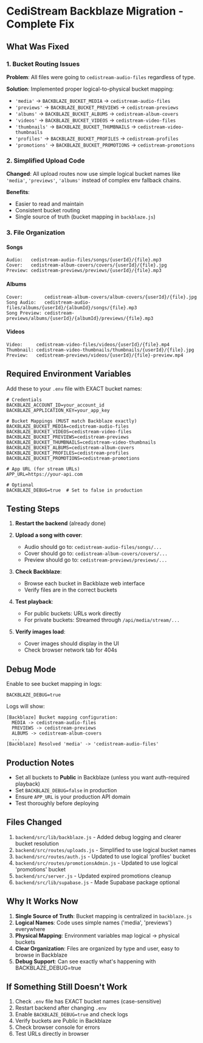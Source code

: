 # CediStream Backblaze Migration - Complete Fix

## What Was Fixed

### 1. Bucket Routing Issues
**Problem**: All files were going to `cedistream-audio-files` regardless of type.

**Solution**: Implemented proper logical-to-physical bucket mapping:
- `'media'` → `BACKBLAZE_BUCKET_MEDIA` → `cedistream-audio-files`
- `'previews'` → `BACKBLAZE_BUCKET_PREVIEWS` → `cedistream-previews`
- `'albums'` → `BACKBLAZE_BUCKET_ALBUMS` → `cedistream-album-covers`
- `'videos'` → `BACKBLAZE_BUCKET_VIDEOS` → `cedistream-video-files`
- `'thumbnails'` → `BACKBLAZE_BUCKET_THUMBNAILS` → `cedistream-video-thumbnails`
- `'profiles'` → `BACKBLAZE_BUCKET_PROFILES` → `cedistream-profiles`
- `'promotions'` → `BACKBLAZE_BUCKET_PROMOTIONS` → `cedistream-promotions`

### 2. Simplified Upload Code
**Changed**: All upload routes now use simple logical bucket names like `'media'`, `'previews'`, `'albums'` instead of complex env fallback chains.

**Benefits**:
- Easier to read and maintain
- Consistent bucket routing
- Single source of truth (bucket mapping in `backblaze.js`)

### 3. File Organization

#### Songs
```
Audio:   cedistream-audio-files/songs/{userId}/{file}.mp3
Cover:   cedistream-album-covers/covers/{userId}/{file}.jpg
Preview: cedistream-previews/previews/{userId}/{file}.mp3
```

#### Albums
```
Cover:        cedistream-album-covers/album-covers/{userId}/{file}.jpg
Song Audio:   cedistream-audio-files/albums/{userId}/{albumId}/songs/{file}.mp3
Song Preview: cedistream-previews/albums/{userId}/{albumId}/previews/{file}.mp3
```

#### Videos
```
Video:     cedistream-video-files/videos/{userId}/{file}.mp4
Thumbnail: cedistream-video-thumbnails/thumbnails/{userId}/{file}.jpg
Preview:   cedistream-previews/videos/{userId}/{file}-preview.mp4
```

## Required Environment Variables

Add these to your `.env` file with EXACT bucket names:

```env
# Credentials
BACKBLAZE_ACCOUNT_ID=your_account_id
BACKBLAZE_APPLICATION_KEY=your_app_key

# Bucket Mappings (MUST match Backblaze exactly)
BACKBLAZE_BUCKET_MEDIA=cedistream-audio-files
BACKBLAZE_BUCKET_VIDEOS=cedistream-video-files
BACKBLAZE_BUCKET_PREVIEWS=cedistream-previews
BACKBLAZE_BUCKET_THUMBNAILS=cedistream-video-thumbnails
BACKBLAZE_BUCKET_ALBUMS=cedistream-album-covers
BACKBLAZE_BUCKET_PROFILES=cedistream-profiles
BACKBLAZE_BUCKET_PROMOTIONS=cedistream-promotions

# App URL (for stream URLs)
APP_URL=https://your-api.com

# Optional
BACKBLAZE_DEBUG=true  # Set to false in production
```

## Testing Steps

1. **Restart the backend** (already done)

2. **Upload a song with cover**:
   - Audio should go to: `cedistream-audio-files/songs/...`
   - Cover should go to: `cedistream-album-covers/covers/...`
   - Preview should go to: `cedistream-previews/previews/...`

3. **Check Backblaze**:
   - Browse each bucket in Backblaze web interface
   - Verify files are in the correct buckets

4. **Test playback**:
   - For public buckets: URLs work directly
   - For private buckets: Streamed through `/api/media/stream/...`

5. **Verify images load**:
   - Cover images should display in the UI
   - Check browser network tab for 404s

## Debug Mode

Enable to see bucket mapping in logs:
```env
BACKBLAZE_DEBUG=true
```

Logs will show:
```
[Backblaze] Bucket mapping configuration:
  MEDIA -> cedistream-audio-files
  PREVIEWS -> cedistream-previews
  ALBUMS -> cedistream-album-covers
  ...
[Backblaze] Resolved 'media' -> 'cedistream-audio-files'
```

## Production Notes

- Set all buckets to **Public** in Backblaze (unless you want auth-required playback)
- Set `BACKBLAZE_DEBUG=false` in production
- Ensure `APP_URL` is your production API domain
- Test thoroughly before deploying

## Files Changed

1. `backend/src/lib/backblaze.js` - Added debug logging and clearer bucket resolution
2. `backend/src/routes/uploads.js` - Simplified to use logical bucket names
3. `backend/src/routes/auth.js` - Updated to use logical 'profiles' bucket
4. `backend/src/routes/promotionsAdmin.js` - Updated to use logical 'promotions' bucket
5. `backend/src/server.js` - Updated expired promotions cleanup
6. `backend/src/lib/supabase.js` - Made Supabase package optional

## Why It Works Now

1. **Single Source of Truth**: Bucket mapping is centralized in `backblaze.js`
2. **Logical Names**: Code uses simple names ('media', 'previews') everywhere
3. **Physical Mapping**: Environment variables map logical → physical buckets
4. **Clear Organization**: Files are organized by type and user, easy to browse in Backblaze
5. **Debug Support**: Can see exactly what's happening with BACKBLAZE_DEBUG=true

## If Something Still Doesn't Work

1. Check `.env` file has EXACT bucket names (case-sensitive)
2. Restart backend after changing `.env`
3. Enable `BACKBLAZE_DEBUG=true` and check logs
4. Verify buckets are Public in Backblaze
5. Check browser console for errors
6. Test URLs directly in browser
